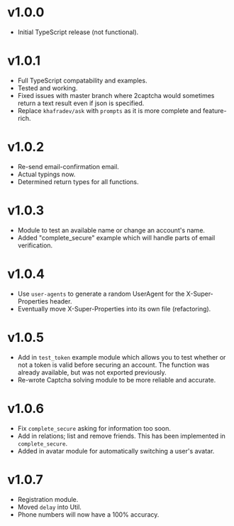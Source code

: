 # v1.0.0
* Initial TypeScript release (not functional).

# v1.0.1
* Full TypeScript compatability and examples.
* Tested and working.
* Fixed issues with master branch where 2captcha would sometimes return a text result even if json is specified.
* Replace ``khafradev/ask`` with ``prompts`` as it is more complete and feature-rich.

# v1.0.2
* Re-send email-confirmation email.
* Actual typings now.
* Determined return types for all functions.

# v1.0.3
* Module to test an available name or change an account's name.
* Added "complete_secure" example which will handle parts of email verification.

# v1.0.4
* Use ``user-agents`` to generate a random UserAgent for the X-Super-Properties header.
* Eventually move X-Super-Properties into its own file (refactoring).

# v1.0.5
* Add in ``test_token`` example module which allows you to test whether or not a token is valid before securing an account. The function was already available, but was not exported previously.
* Re-wrote Captcha solving module to be more reliable and accurate.

# v1.0.6
* Fix ``complete_secure`` asking for information too soon.
* Add in relations; list and remove friends. This has been implemented in ``complete_secure``.
* Added in avatar module for automatically switching a user's avatar.

# v1.0.7
* Registration module.
* Moved ``delay`` into Util.
* Phone numbers will now have a 100% accuracy.